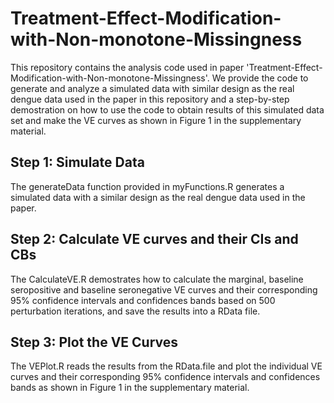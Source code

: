 # Treatment-Effect-Modification-with-Non-monotone-Missingness
This repository contains the analysis code used in paper 'Treatment-Effect-Modification-with-Non-monotone-Missingness'. We provide the code to generate and analyze a simulated data with similar design as the real dengue data used in the paper in this repository and a step-by-step demostration on how to use the code to obtain results of this simulated data set and make the VE curves as shown in Figure 1 in the supplementary material. 

## Step 1: Simulate Data
The generateData function provided in myFunctions.R generates a simulated data with a similar design as the real dengue data used in the paper.

## Step 2: Calculate VE curves and their CIs and CBs
The CalculateVE.R demostrates how to calculate the marginal, baseline seropositive and baseline seronegative VE curves and their corresponding 95% confidence intervals and confidences bands based on 500 perturbation iterations, and save the results into a RData file. 

## Step 3: Plot the VE Curves
The VEPlot.R reads the results from the RData.file and plot the individual VE curves and their corresponding 95% confidence intervals and confidences bands as shown in Figure 1 in the supplementary material.
